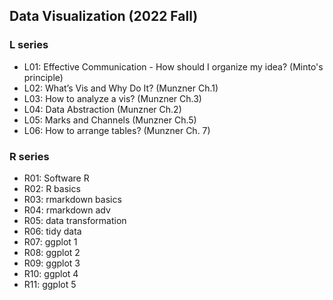 ## Data Visualization (2022 Fall)

### L series

+ L01: Effective Communication - How should I organize my idea? (Minto's principle)
+ L02: What’s Vis and Why Do It? (Munzner Ch.1)
+ L03: How to analyze a vis? (Munzner Ch.3)
+ L04: Data Abstraction (Munzner Ch.2)
+ L05: Marks and Channels (Munzner Ch.5)
+ L06: How to arrange tables? (Munzner Ch. 7)

### R series

+ R01: Software R
+ R02: R basics
+ R03: rmarkdown basics
+ R04: rmarkdown adv
+ R05: data transformation
+ R06: tidy data
+ R07: ggplot 1
+ R08: ggplot 2
+ R09: ggplot 3
+ R10: ggplot 4
+ R11: ggplot 5
